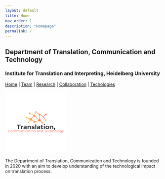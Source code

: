 ```yaml
---
layout: default
title: Home
nav_order: 1
description: "Homepage"
permalink: /
---
```


## Department of Translation, Communication and Technology
### Institute for Translation and Interpreting, Heidelberg University

[Home](index.md) | [Team](people.md) | [Research](research.md) | [Collaboration](collaboration.md) | [Techologies](techlabs.md)

![Image](/assets/img/A4TCT_200x200.png)

The Department of Translation, Communication and Technology is founded in 2020 with an aim to develop understanding of the technological impact on translation process.
